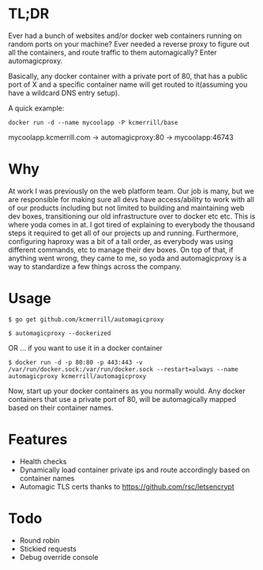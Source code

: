 # TL;DR
Ever had a bunch of websites and/or docker web containers running on random ports on your machine? Ever needed a reverse proxy to figure out all the containers, and route traffic to them automagically? Enter automagicproxy.

Basically, any docker container with a private port of 80, that has a public port of X and a specific container name will get routed to it(assuming you have a wildcard DNS entry setup).

A quick example:

`docker run -d --name mycoolapp -P kcmerrill/base`

mycoolapp.kcmerrill.com -> automagicproxy:80 -> mycoolapp:46743

# Why
At work I was previously on the web platform team. Our job is many, but we are responsible for making sure all devs have access/ability to work with all of our products including but not limited to building and maintaining web dev boxes, transitioning our old infrastructure over to docker etc etc. This is where yoda comes in at. I got tired of explaining to everybody the thousand steps it required to get all of our projects up and running. Furthermore, configuring haproxy was a bit of a tall order, as everybody was using different commands, etc to manage their dev boxes. On top of that, if anything went wrong, they came to me, so yoda and automagicproxy is a way to standardize a few things across the company.

# Usage
`$ go get github.com/kcmerrill/automagicproxy`

`$ automagicproxy --dockerized`

OR ... if you want to use it in a docker container

`$ docker run -d -p 80:80 -p 443:443 -v /var/run/docker.sock:/var/run/docker.sock --restart=always --name automagicproxy kcmerrill/automagicproxy`


Now, start up your docker containers as you normally would. Any docker containers that use a private port of 80, will be automagically mapped based on their container names.


# Features
- Health checks
- Dynamically load container private ips and route accordingly based on container names
- Automagic TLS certs thanks to https://github.com/rsc/letsencrypt

# Todo
- Round robin
- Stickied requests
- Debug override console
